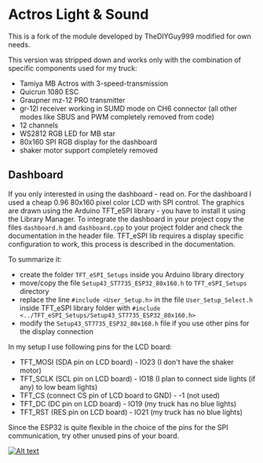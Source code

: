 # Actros Light & Sound
This is a fork of the module developed by TheDIYGuy999 modified for own needs.

This version was stripped down and works only with the combination of specific components used for my truck:
- Tamiya MB Actros with 3-speed-transmission
- Quicrun 1080 ESC
- Graupner mz-12 PRO transmitter
- gr-12l receiver working in SUMD mode on CH6 connector (all other modes like SBUS and PWM completely removed from code)
- 12 channels
- WS2812 RGB LED for MB star
- 80x160 SPI RGB display for the dashboard
- shaker motor support completely removed

## Dashboard
If you only interested in using the dashboard - read on.
For the dashboard I used a cheap 0.96 80x160 pixel color LCD with SPI control.
The graphics are drawn using the Arduino TFT_eSPI library - you have to install it using the Library Manager.
To integrate the dashboard in your project copy the files `dashboard.h` and `dashboard.cpp` to your project folder and check the documentation in the header file.
TFT_eSPI lib requires a display specific configuration to work, this process is described in the documentation.

To summarize it:
- create the folder `TFT_eSPI_Setups` inside you Arduino library directory
- move/copy the file `Setup43_ST7735_ESP32_80x160.h` to `TFT_eSPI_Setups` directory
- replace the line `#include <User_Setup.h>` in the file `User_Setup_Select.h` inside TFT_eSPI library folder with `#include <../TFT_eSPI_Setups/Setup43_ST7735_ESP32_80x160.h>`
- modify the `Setup43_ST7735_ESP32_80x160.h` file if you use other pins for the display connection

In my setup I use following pins for the LCD board:
- TFT_MOSI (SDA pin on LCD board) - IO23 (I don't have the shaker motor)
- TFT_SCLK (SCL pin on LCD board) - IO18 (I plan to connect side lights (if any) to low beam lights)
- TFT_CS (connect CS pin of LCD board to GND) - -1 (not used)  
- TFT_DC (DC pin on LCD board) - IO19 (my truck has no blue lights)
- TFT_RST (RES pin on LCD board) - IO21 (my truck has no blue lights)

Since the ESP32 is quite flexible in the choice of the pins for the SPI communication, try other unused pins of your board.

[![Alt text](https://img.youtube.com/vi/GeKq4BlUX8M/0.jpg)](https://www.youtube.com/watch?v=GeKq4BlUX8M)
